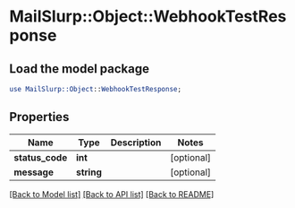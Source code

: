 # MailSlurp::Object::WebhookTestResponse

## Load the model package
```perl
use MailSlurp::Object::WebhookTestResponse;
```

## Properties
Name | Type | Description | Notes
------------ | ------------- | ------------- | -------------
**status_code** | **int** |  | [optional] 
**message** | **string** |  | [optional] 

[[Back to Model list]](../README#documentation-for-models) [[Back to API list]](../README#documentation-for-api-endpoints) [[Back to README]](../README)


